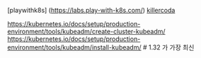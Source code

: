 [playwithk8s] (https://labs.play-with-k8s.com/)
[killercoda](https://killercoda.com/)

https://kubernetes.io/docs/setup/production-environment/tools/kubeadm/create-cluster-kubeadm/
https://kubernetes.io/docs/setup/production-environment/tools/kubeadm/install-kubeadm/ # 1.32 가 가장 최신